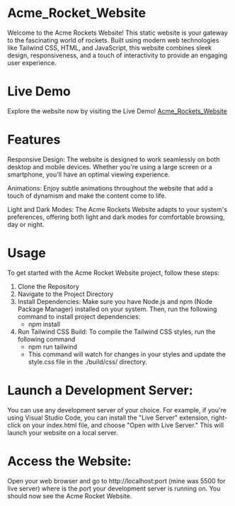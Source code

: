 # Acme_Rocket_Website
Welcome to the Acme Rockets Website! This static website is your gateway to the fascinating world of rockets. Built using modern web technologies like Tailwind CSS, HTML, and JavaScript, this website combines sleek design, responsiveness, and a touch of interactivity to provide an engaging user experience.

# Live Demo
Explore the website now by visiting the Live Demo! [Acme_Rockets_Website](https://acme-rocket-website.vercel.app/)

# Features
Responsive Design: The website is designed to work seamlessly on both desktop and mobile devices. Whether you're using a large screen or a smartphone, you'll have an optimal viewing experience.

Animations: Enjoy subtle animations throughout the website that add a touch of dynamism and make the content come to life.

Light and Dark Modes: The Acme Rockets Website adapts to your system's preferences, offering both light and dark modes for comfortable browsing, day or night.

# Usage 
To get started with the Acme Rocket Website project, follow these steps:

1. Clone the Repository
2. Navigate to the Project Directory 
3. Install Dependencies: Make sure you have Node.js and npm (Node Package Manager) installed on your system. Then, run the following command to install project dependencies:
    - npm install
4. Run Tailwind CSS Build: To compile the Tailwind CSS styles, run the following command
    - npm run tailwind
    - This command will watch for changes in your styles and update the style.css file in the ./build/css/ directory.

# Launch a Development Server:

You can use any development server of your choice. For example, if you're using Visual Studio Code, you can install the "Live Server" extension, right-click on your index.html file, and choose "Open with Live Server." This will launch your website on a local server.

# Access the Website:

Open your web browser and go to http://localhost:port (mine was 5500 for live server) where <port> is the port your development server is running on. You should now see the Acme Rocket Website.




